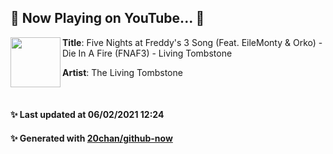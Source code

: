 ## 🎵 Now Playing on YouTube... 🎵

[<img align="left" width="80" height="80" src="https://yt3.ggpht.com/ytc/AAUvwng3o3HjAJZczWmIaFrT4A5-besPTClrCVttx0GNxg=s48-c-k-c0x00ffffff-no-rj-mo">](https://www.youtube.com/channel/UCFYMDSW-BzeYZKFSxROw3Rg)
**Title**: Five Nights at Freddy's 3 Song (Feat. EileMonty & Orko) - Die In A Fire (FNAF3) - Living Tombstone

**Artist**: The Living Tombstone

<br>

#### ✨ Last updated at 06/02/2021 12:24
#### ✨ Generated with [20chan/github-now](https://github.com/20chan/github-now)


